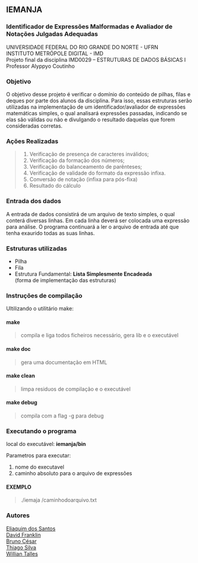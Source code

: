 ## IEMANJA<br>
### Identificador de Expressões Malformadas e Avaliador de Notações Julgadas Adequadas<br>

UNIVERSIDADE FEDERAL DO RIO GRANDE DO NORTE - UFRN<br>
INSTITUTO METRÓPOLE DIGITAL - IMD<br>
Projeto final da disciplina IMD0029 – ESTRUTURAS DE DADOS BÁSICAS I <br>
Professor Alyppyo Coutinho<br>

### Objetivo
O objetivo desse projeto é verificar o domínio do conteúdo de pilhas, filas e deques por parte dos alunos da disciplina. Para isso, essas estruturas serão utilizadas na implementação de um identificador/avaliador de expressões matemáticas simples, o qual analisará expressões passadas, indicando se elas são válidas ou não e divulgando o resultado daquelas que forem consideradas corretas.

### Ações Realizadas
>1) Verificação de presença de caracteres inválidos;
>2) Verificação da formação dos números;
>3) Verificação do balanceamento de parênteses; 
>4) Verificação de validade do formato da expressão infixa.
>5) Conversão de notação (infixa para pós-fixa)
>6) Resultado do cálculo 

### Entrada dos dados
A entrada de dados consistirá de um arquivo de texto simples, o qual conterá diversas linhas. Em cada linha deverá ser colocada uma expressão para análise. O programa continuará a ler o arquivo de entrada até que tenha exaurido todas as suas linhas.

### Estruturas utilizadas
- Pilha 
- Fila
- Estrutura Fundamental: **Lista Simplesmente Encadeada** <br>
(forma de implementação das estruturas)

### Instruções de compilação
Ultilizando o utilitário make:<br>
#### make<br>
> compila e liga todos ficheiros necessário, gera lib e o executável<br>
#### make doc<br>
> gera uma documentação em HTML <br>
#### make clean<br>
> limpa residuos de compilação e o executável<br>
#### make debug<br>
> compila com a flag -g para debug<br>

### **Executando o programa**<br>
local do executável: <b>iemanja/bin</b><br>

Parametros para executar:
1. nome do executavel
1. caminho absoluto para o arquivo de expressões

#### EXEMPLO
>./iemaja /caminhodoarquivo.txt

### Autores
[Eliaquim dos Santos](https://github.com/eliaquimdossantos "Eliaquim dos Santos")<br>
[David Franklin](https://github.com/d4v3s "David Franklin")<br>
[Bruno César](https://github.com/babbujah "Bruno César")<br>
[Thiago Silva](https://github.com/silva-thiago "Thiago Silva")<br>
[Willian Talles](https://github.com/willianTalles "Willian Talles")<br>






